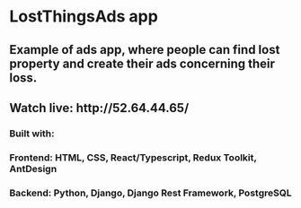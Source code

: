 <h1>LostThingsAds app </h1>
<h2>Example of ads app, where people can find lost property and create their ads concerning their loss.<h2/>
Watch live: http://52.64.44.65/
<h3 id="builtWith">Built with:</h3>
<h3>Frontend: HTML, CSS, React/Typescript, Redux Toolkit, AntDesign</h3>
<h3>Backend: Python, Django, Django Rest Framework, PostgreSQL</h3>
